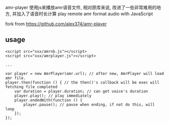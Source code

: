 amr-player
使用js来播放amr语音文件, 相对原库来说, 改进了一些非常难用的地方, 并加入了语音时长计算
play remote amr format audio with JavaScript  

fork from https://github.com/alex374/amr-player

## usage
```
<script src="xxx/amrnb.js"></script>
<script src="xxx/amrplayer.js"></script>

...

var player = new AmrPlayer(amr.url); // after new, AmrPlayer will load amr file.
player.then(function () { // the then()'s callback will be exec will fetching file completed
    var duration = player.duration; // can get voice's duration 
    player.play(); // play immediately
    player.endedWith(function () {
        player.pause(); // pause when ending, if not do this, will loop
    });
});

```
